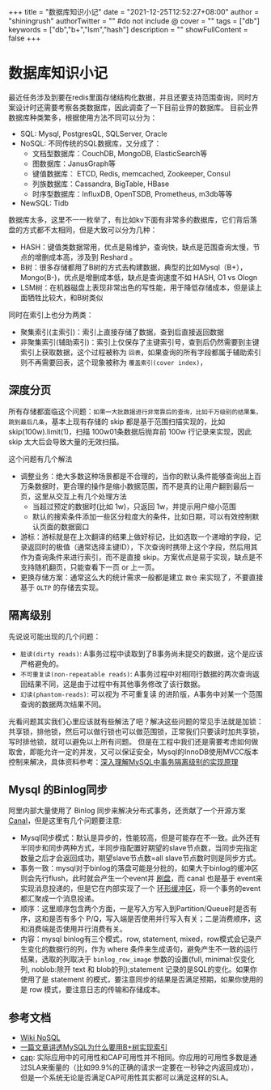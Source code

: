 +++
title = "数据库知识小记"
date = "2021-12-25T12:52:27+08:00"
author = "shiningrush"
authorTwitter = "" #do not include @
cover = ""
tags = ["db"]
keywords = ["db","b+","lsm","hash"]
description = ""
showFullContent = false
+++

# 数据库知识小记
最近任务涉及到要在redis里面存储结构化数据，并且还要支持范围查询，同时方案设计时还需要考察各类数据库，因此调查了一下目前业界的数据库。
目前业界数据库种类繁多，根据使用方法不同可以分为：
- SQL: Mysql, PostgresQL, SQLServer, Oracle
- NoSQL: 不同传统的SQL数据库，又分成了：
  + 文档型数据库：CouchDB, MongoDB, ElasticSearch等
  + 图数据库：JanusGraph等
  + 键值数据库： ETCD, Redis, memcached, Zookeeper, Consul
  + 列族数据库：Cassandra, BigTable, HBase
  + 时序型数据库：InfluxDB, OpenTSDB, Prometheus, m3db等等
- NewSQL: Tidb


数据库太多，这里不一一枚举了，有比如kv下面有非常多的数据库，它们背后落盘的方式都不太相同，但是大致可以分为几种：
- HASH：键值类数据常用，优点是易维护，查询快，缺点是范围查询太慢，节点的增删成本高，涉及到 Reshard 。
- B树：很多存储都用了B树的方式去构建数据，典型的比如Mysql（B+），Mongo(B-)，优点是增删成本低，缺点是查询速度不如 HASH, O1 vs Ologn
- LSM树：在机器磁盘上表现非常出色的写性能，用于降低存储成本，但是读上面牺牲比较大，和B树类似

同时在索引上也分为两类：
- 聚集索引(主索引)：索引上直接存储了数据，查到后直接返回数据
- 非聚集索引(辅助索引)：索引上仅保存了主键索引号，查到后仍然需要到主键索引上获取数据，这个过程被称为 `回表`，如果查询的所有字段都属于辅助索引则不再需要回表，这个现象被称为 `覆盖索引(cover index)`，

## 深度分页
所有存储都面临这个问题：`如果一大批数据进行非常靠后的查询，比如千万级别的结果集，跳到最后几条`，基本上现有存储的 skip 都是基于范围扫描实现的，比如 skip(100w).limit(1)，扫描 100w01条数据后抛弃前 100w 行记录来实现，因此 skip 太大后会导致大量的无效扫描。

这个问题有几个解法
- 调整业务：绝大多数这种场景都是不合理的，当你的默认条件能够查询出上百万条数据时，更合理的操作是缩小数据范围，而不是真的让用户翻到最后一页，这里从交互上有几个处理方法
  + 当超过预定的数据时(比如 1w)，只返回 1w，并提示用户缩小范围
  + 默认的搜索条件添加一些区分粒度大的条件，比如日期，可以有效控制默认页面的数据窗口
- 游标：游标就是在上次翻译的结果上做好标记，比如选取一个递增的字段，记录返回时的极值（通常选择主键ID），下次查询时携带上这个字段，然后用其作为查询条件来进行索引，而不是直接 skip。方案优点是易于实现，缺点是不支持随机翻页，只能查看下一页 or 上一页。
- 更换存储方案：通常这么大的统计需求一般都是建立 `数仓` 来实现了，不要直接基于 `OLTP` 的存储去实现。

## 隔离级别
先说说可能出现的几个问题：
- `脏读(dirty reads)`: A事务过程中读取到了B事务尚未提交的数据，这个是应该严格避免的。
- `不可重复读(non-repeatable reads)`: A事务过程中对相同行数据的两次查询返回结果不同，这是由于过程中有其他事务修改了该行数据。
- `幻读(phantom-reads)`: 可以视为 不可重复读 的进阶版，A事务中对某一个范围查询的数据两次结果不同。

光看问题其实我们心里应该就有些解法了吧？解决这些问题的常见手法就是加锁：共享锁，排他锁，然后可以做行锁也可以做范围锁，正常我们只要读时加共享锁，写时排他锁，就可以避免以上所有问题。
但是在工程中我们还是需要考虑如何做取舍，即能允许一定的并发，又可以保证安全，Mysql的InnoDB使用MVCC版本控制来解决，具体资料参考：[深入理解MySQL中事务隔离级别的实现原理](https://segmentfault.com/a/1190000025156465)



## Mysql 的Binlog同步
阿里内部大量使用了 Binlog 同步来解决分布式事务，还贡献了一个开源方案 [Canal](https://github.com/alibaba/canal)，但是这里有几个问题要注意:
- Mysql同步模式：默认是异步的，性能较高，但是可能存在不一致。此外还有半同步和同步两种方式，半同步指配置好期望的slave节点数，当同步完指定数量之后才会返回成功，期望slave节点数=all slave节点数时则是同步方式。
- 事务一致：mysql对于binlog的落盘可能是分批的，如果大于binlog的缓冲区则会先行flush，此时就会产生一个event并 [刷盘](https://dev.mysql.com/doc/refman/8.0/en/replication-options-binary-log.html#option_mysqld_binlog-row-event-max-size)，而 canal 也是基于 event来实现消息投递的，但是它在内部实现了一个 [环形缓冲区](https://cloud.tencent.com/developer/article/1661530)，将一个事务的event都汇聚成一个消息投递。
- 顺序：这里顺序包含两个方面，一是写入方写入到Partition/Queue时是否有序，这和是否有多个 P/Q，写入端是否使用并行写入有关；二是消费顺序，这和消费端是否使用并行消费有关。
- 内容：mysql binlog有三个模式，row, statement, mixed，row模式会记录产生变化的数据行的列，作为 where 条件来生成语句，避免产生不一致的运行结果，选取的列取决于 `binlog_row_image` 参数的设置(full, minimal:仅变化列, noblob:除开 text 和 blob的列);statement 记录的是SQL的变化。如果你使用了是 statement 的模式，要注意同步的结果是否满足预期，如果你使用的是 row 模式，要注意日志的传输和存储成本。

## 参考文档
- [Wiki NoSQL](https://zh.wikipedia.org/wiki/NoSQL)
- [一篇文章讲透MySQL为什么要用B+树实现索引](https://cloud.tencent.com/developer/article/1543335)
- [cap](https://cloud.tencent.com/developer/article/1437772): 实际应用中的可用性和CAP可用性并不相同。你应用的可用性多数是通过SLA来衡量的（比如99.9%的正确的请求一定要在一秒钟之内返回成功），但是一个系统无论是否满足CAP可用性其实都可以满足这样的SLA。